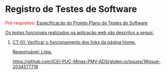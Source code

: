 # Registro de Testes de Software

<span style="color:red">Pré-requisitos: <a href="https://github.com/ICEI-PUC-Minas-PMV-ADS/pmv-ads-2023-2-e1-proj-web-t13-pmv-ads-2023-2-e1-proj-0gluten/blob/e409fe749a003834962c04f110c45c15bcfc154c/documentos/02-Especifica%C3%A7%C3%A3o%20do%20Projeto.md"> Especificação do Projeto</a></span>,<span style="color:red"></a><a href="https://github.com/ICEI-PUC-Minas-PMV-ADS/gluten.io/blob/30a80342bf6a495baccd2389748f22829a153916/documentos/07-Plano%20de%20Testes%20de%20Software.md">Plano de Testes de Software

Os testes funcionais realizados na aplicação web são descritos a seguir.

<ol>
  <li> CT-01: Verificar o funcionamento dos links da página Home.

  Responsável: Lígia.

https://github.com/ICEI-PUC-Minas-PMV-ADS/gluten.io/issues/1#issue-2034577716
  
  </li>
